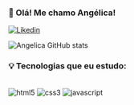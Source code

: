 ### 👋 Olá! Me chamo Angélica! 

[![Likedin](https://img.shields.io/badge/LinkedIn-0077B5?style=for-the-badge&logo=linkedin&logoColor=white
)](https://www.linkedin.com)

![Angelica GitHub stats](https://github-readme-stats.vercel.app/api?username=angelicasa&show_icons=true&theme=cobalt)

### 💡 Tecnologias que eu estudo:

<div style="display: inline_block"><br/>
<img align="center" alt="html5" src="https://img.shields.io/badge/HTML5-E34F26?style=for-the-badge&logo=html5&logoColor=white" />
<img align="center" alt="css3" src="https://img.shields.io/badge/CSS3-1572B6?style=for-the-badge&logo=css3&logoColor=white" />
<img align="center" alt="javascript" src="https://img.shields.io/badge/JavaScript-F7DF1E?style=for-the-badge&logo=javascript&logoColor=black" />
